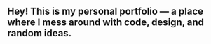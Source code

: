 ## Hey! This is my personal portfolio — a place where I mess around with code, design, and random ideas.